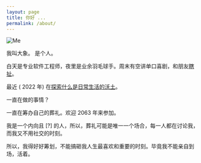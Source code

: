 ```yaml
---
layout: page
title: 你好 ...
permalink: /about/
---
```


![Me](https://i.imgur.com/OJjTJOt.jpg)

我叫大象。 是个人。

白天是专业软件工程师，夜里是业余羽毛球手。周末有空讲单口喜剧，和朋友[瞎扯](https://xiangyigegeng.club/)。

最近 ( 2022 年) 在[探索什么是日常生活的沃土](http://newsletter.willwang.cc/)。

一直在做的事情？

一直在筹办自己的葬礼。欢迎 2063 年来参加。

我是一个内向且 [?] 的人，所以，葬礼可能是唯一一个场合，每一人都在讨论我，而我又不用社交的时刻。

所以，我得好好筹划，不能搞砸我人生最喜欢和重要的时刻。毕竟我不能亲自到场，活着。

 